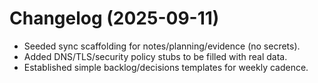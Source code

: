 # Changelog (2025-09-11)

- Seeded sync scaffolding for notes/planning/evidence (no secrets).
- Added DNS/TLS/security policy stubs to be filled with real data.
- Established simple backlog/decisions templates for weekly cadence.

